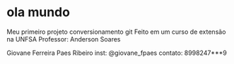 # ola mundo
 Meu primeiro projeto conversionamento git
 Feito em um curso de extensão na UNFSA
 Professor: Anderson Soares

 Giovane Ferreira Paes Ribeiro
 inst: @giovane_fpaes
 contato: 8998247***9
